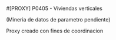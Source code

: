 #[PROXY] P0405 - Viviendas verticales

(Mineria de datos de parametro pendiente)

Proxy creado con fines de coordinacion